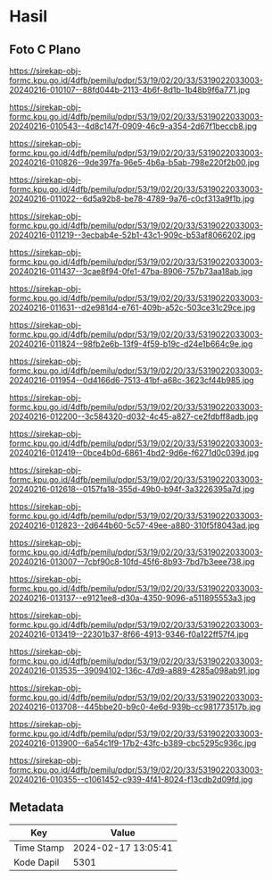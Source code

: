 # Hasil

## Foto C Plano

https://sirekap-obj-formc.kpu.go.id/4dfb/pemilu/pdpr/53/19/02/20/33/5319022033003-20240216-010107--88fd044b-2113-4b6f-8d1b-1b48b9f6a771.jpg

https://sirekap-obj-formc.kpu.go.id/4dfb/pemilu/pdpr/53/19/02/20/33/5319022033003-20240216-010543--4d8c147f-0909-46c9-a354-2d67f1beccb8.jpg

https://sirekap-obj-formc.kpu.go.id/4dfb/pemilu/pdpr/53/19/02/20/33/5319022033003-20240216-010826--9de397fa-96e5-4b6a-b5ab-798e220f2b00.jpg

https://sirekap-obj-formc.kpu.go.id/4dfb/pemilu/pdpr/53/19/02/20/33/5319022033003-20240216-011022--6d5a92b8-be78-4789-9a76-c0cf313a9f1b.jpg

https://sirekap-obj-formc.kpu.go.id/4dfb/pemilu/pdpr/53/19/02/20/33/5319022033003-20240216-011219--3ecbab4e-52b1-43c1-909c-b53af8066202.jpg

https://sirekap-obj-formc.kpu.go.id/4dfb/pemilu/pdpr/53/19/02/20/33/5319022033003-20240216-011437--3cae8f94-0fe1-47ba-8906-757b73aa18ab.jpg

https://sirekap-obj-formc.kpu.go.id/4dfb/pemilu/pdpr/53/19/02/20/33/5319022033003-20240216-011631--d2e981d4-e761-409b-a52c-503ce31c29ce.jpg

https://sirekap-obj-formc.kpu.go.id/4dfb/pemilu/pdpr/53/19/02/20/33/5319022033003-20240216-011824--98fb2e6b-13f9-4f59-b19c-d24e1b664c9e.jpg

https://sirekap-obj-formc.kpu.go.id/4dfb/pemilu/pdpr/53/19/02/20/33/5319022033003-20240216-011954--0d4166d6-7513-41bf-a68c-3623cf44b985.jpg

https://sirekap-obj-formc.kpu.go.id/4dfb/pemilu/pdpr/53/19/02/20/33/5319022033003-20240216-012200--3c584320-d032-4c45-a827-ce2fdbff8adb.jpg

https://sirekap-obj-formc.kpu.go.id/4dfb/pemilu/pdpr/53/19/02/20/33/5319022033003-20240216-012419--0bce4b0d-6861-4bd2-9d6e-f6271d0c039d.jpg

https://sirekap-obj-formc.kpu.go.id/4dfb/pemilu/pdpr/53/19/02/20/33/5319022033003-20240216-012618--0157fa18-355d-49b0-b94f-3a3226395a7d.jpg

https://sirekap-obj-formc.kpu.go.id/4dfb/pemilu/pdpr/53/19/02/20/33/5319022033003-20240216-012823--2d644b60-5c57-49ee-a880-310f5f8043ad.jpg

https://sirekap-obj-formc.kpu.go.id/4dfb/pemilu/pdpr/53/19/02/20/33/5319022033003-20240216-013007--7cbf90c8-10fd-45f6-8b93-7bd7b3eee738.jpg

https://sirekap-obj-formc.kpu.go.id/4dfb/pemilu/pdpr/53/19/02/20/33/5319022033003-20240216-013137--e9121ee8-d30a-4350-9096-a511895553a3.jpg

https://sirekap-obj-formc.kpu.go.id/4dfb/pemilu/pdpr/53/19/02/20/33/5319022033003-20240216-013419--22301b37-8f66-4913-9346-f0a122ff57f4.jpg

https://sirekap-obj-formc.kpu.go.id/4dfb/pemilu/pdpr/53/19/02/20/33/5319022033003-20240216-013535--39094102-136c-47d9-a889-4285a098ab91.jpg

https://sirekap-obj-formc.kpu.go.id/4dfb/pemilu/pdpr/53/19/02/20/33/5319022033003-20240216-013708--445bbe20-b9c0-4e6d-939b-cc981773517b.jpg

https://sirekap-obj-formc.kpu.go.id/4dfb/pemilu/pdpr/53/19/02/20/33/5319022033003-20240216-013900--6a54c1f9-17b2-43fc-b389-cbc5295c936c.jpg

https://sirekap-obj-formc.kpu.go.id/4dfb/pemilu/pdpr/53/19/02/20/33/5319022033003-20240216-010355--c1061452-c939-4f41-8024-f13cdb2d09fd.jpg


## Metadata

| Key        | Value               |
| ---------- | ------------------- |
| Time Stamp | 2024-02-17 13:05:41 |
| Kode Dapil | 5301                |



